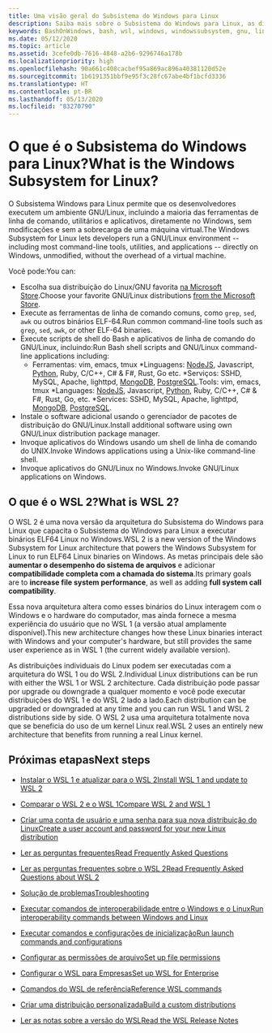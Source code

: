 ```yaml
---
title: Uma visão geral do Subsistema do Windows para Linux
description: Saiba mais sobre o Subsistema do Windows para Linux, as diferentes versões e as maneiras pelas quais você pode usá-las.
keywords: BashOnWindows, bash, wsl, windows, windowssubsystem, gnu, linux
ms.date: 05/12/2020
ms.topic: article
ms.assetid: 3cefe0db-7616-4848-a2b6-9296746a178b
ms.localizationpriority: high
ms.openlocfilehash: 90a661c408cacbef95a869ac896a40381120d52e
ms.sourcegitcommit: 1b6191351bbf9e95f3c28fc67abe4bf1bcfd3336
ms.translationtype: HT
ms.contentlocale: pt-BR
ms.lasthandoff: 05/13/2020
ms.locfileid: "83270790"
---
```

# <a name="what-is-the-windows-subsystem-for-linux"></a><span data-ttu-id="69e58-104">O que é o Subsistema do Windows para Linux?</span><span class="sxs-lookup"><span data-stu-id="69e58-104">What is the Windows Subsystem for Linux?</span></span>

<span data-ttu-id="69e58-105">O Subsistema Windows para Linux permite que os desenvolvedores executem um ambiente GNU/Linux, incluindo a maioria das ferramentas de linha de comando, utilitários e aplicativos, diretamente no Windows, sem modificações e sem a sobrecarga de uma máquina virtual.</span><span class="sxs-lookup"><span data-stu-id="69e58-105">The Windows Subsystem for Linux lets developers run a GNU/Linux environment -- including most command-line tools, utilities, and applications -- directly on Windows, unmodified, without the overhead of a virtual machine.</span></span>

<span data-ttu-id="69e58-106">Você pode:</span><span class="sxs-lookup"><span data-stu-id="69e58-106">You can:</span></span>

* <span data-ttu-id="69e58-107">Escolha sua distribuição do Linux/GNU favorita [na Microsoft Store](https://aka.ms/wslstore).</span><span class="sxs-lookup"><span data-stu-id="69e58-107">Choose your favorite GNU/Linux distributions [from the Microsoft Store](https://aka.ms/wslstore).</span></span>
* <span data-ttu-id="69e58-108">Execute as ferramentas de linha de comando comuns, como `grep`, `sed`, `awk` ou outros binários ELF-64.</span><span class="sxs-lookup"><span data-stu-id="69e58-108">Run common command-line tools such as `grep`, `sed`, `awk`, or other ELF-64 binaries.</span></span>
* <span data-ttu-id="69e58-109">Execute scripts de shell do Bash e aplicativos de linha de comando do GNU/Linux, incluindo:</span><span class="sxs-lookup"><span data-stu-id="69e58-109">Run Bash shell scripts and GNU/Linux command-line applications including:</span></span>  
    * <span data-ttu-id="69e58-110">Ferramentas: vim, emacs, tmux \*Linguagens: [NodeJS](https://docs.microsoft.com/windows/nodejs/setup-on-wsl2), Javascript, [Python](https://docs.microsoft.com/windows/python/web-frameworks), Ruby, C/C++, C# & F#, Rust, Go etc. \*Serviços: SSHD, MySQL, Apache, lighttpd, [MongoDB](https://docs.microsoft.com/windows/nodejs/databases), [PostgreSQL](https://docs.microsoft.com/windows/python/databases).</span><span class="sxs-lookup"><span data-stu-id="69e58-110">Tools: vim, emacs, tmux \*Languages: [NodeJS](https://docs.microsoft.com/windows/nodejs/setup-on-wsl2), Javascript, [Python](https://docs.microsoft.com/windows/python/web-frameworks), Ruby, C/C++, C# & F#, Rust, Go, etc. \*Services: SSHD, MySQL, Apache, lighttpd, [MongoDB](https://docs.microsoft.com/windows/nodejs/databases), [PostgreSQL](https://docs.microsoft.com/windows/python/databases).</span></span>
* <span data-ttu-id="69e58-111">Instale o software adicional usando o gerenciador de pacotes de distribuição do GNU/Linux.</span><span class="sxs-lookup"><span data-stu-id="69e58-111">Install additional software using own GNU/Linux distribution package manager.</span></span>
* <span data-ttu-id="69e58-112">Invoque aplicativos do Windows usando um shell de linha de comando do UNIX.</span><span class="sxs-lookup"><span data-stu-id="69e58-112">Invoke Windows applications using a Unix-like command-line shell.</span></span>
* <span data-ttu-id="69e58-113">Invoque aplicativos do GNU/Linux no Windows.</span><span class="sxs-lookup"><span data-stu-id="69e58-113">Invoke GNU/Linux applications on Windows.</span></span>

## <a name="what-is-wsl-2"></a><span data-ttu-id="69e58-114">O que é o WSL 2?</span><span class="sxs-lookup"><span data-stu-id="69e58-114">What is WSL 2?</span></span>

<span data-ttu-id="69e58-115">O WSL 2 é uma nova versão da arquitetura do Subsistema do Windows para Linux que capacita o Subsistema do Windows para Linux a executar binários ELF64 Linux no Windows.</span><span class="sxs-lookup"><span data-stu-id="69e58-115">WSL 2 is a new version of the Windows Subsystem for Linux architecture that powers the Windows Subsystem for Linux to run ELF64 Linux binaries on Windows.</span></span> <span data-ttu-id="69e58-116">As metas principais dele são **aumentar o desempenho do sistema de arquivos** e adicionar **compatibilidade completa com a chamada do sistema**.</span><span class="sxs-lookup"><span data-stu-id="69e58-116">Its primary goals are to **increase file system performance**, as well as adding **full system call compatibility**.</span></span>

<span data-ttu-id="69e58-117">Essa nova arquitetura altera como esses binários do Linux interagem com o Windows e o hardware do computador, mas ainda fornece a mesma experiência do usuário que no WSL 1 (a versão atual amplamente disponível).</span><span class="sxs-lookup"><span data-stu-id="69e58-117">This new architecture changes how these Linux binaries interact with Windows and your computer's hardware, but still provides the same user experience as in WSL 1 (the current widely available version).</span></span>

<span data-ttu-id="69e58-118">As distribuições individuais do Linux podem ser executadas com a arquitetura do WSL 1 ou do WSL 2.</span><span class="sxs-lookup"><span data-stu-id="69e58-118">Individual Linux distributions can be run with either the WSL 1 or WSL 2 architecture.</span></span> <span data-ttu-id="69e58-119">Cada distribuição pode passar por upgrade ou downgrade a qualquer momento e você pode executar distribuições do WSL 1 e do WSL 2 lado a lado.</span><span class="sxs-lookup"><span data-stu-id="69e58-119">Each distribution can be upgraded or downgraded at any time and you can run WSL 1 and WSL 2 distributions side by side.</span></span> <span data-ttu-id="69e58-120">O WSL 2 usa uma arquitetura totalmente nova que se beneficia do uso de um kernel Linux real.</span><span class="sxs-lookup"><span data-stu-id="69e58-120">WSL 2 uses an entirely new architecture that benefits from running a real Linux kernel.</span></span>

## <a name="next-steps"></a><span data-ttu-id="69e58-121">Próximas etapas</span><span class="sxs-lookup"><span data-stu-id="69e58-121">Next steps</span></span>

* [<span data-ttu-id="69e58-122">Instalar o WSL 1 e atualizar para o WSL 2</span><span class="sxs-lookup"><span data-stu-id="69e58-122">Install WSL 1 and update to WSL 2</span></span>](./install-win10.md)

* [<span data-ttu-id="69e58-123">Comparar o WSL 2 e o WSL 1</span><span class="sxs-lookup"><span data-stu-id="69e58-123">Compare WSL 2 and WSL 1</span></span>](./compare-versions.md)

* [<span data-ttu-id="69e58-124">Criar uma conta de usuário e uma senha para sua nova distribuição do Linux</span><span class="sxs-lookup"><span data-stu-id="69e58-124">Create a user account and password for your new Linux distribution</span></span>](./user-support.md)

* [<span data-ttu-id="69e58-125">Ler as perguntas frequentes</span><span class="sxs-lookup"><span data-stu-id="69e58-125">Read Frequently Asked Questions</span></span>](./faq.md)

* [<span data-ttu-id="69e58-126">Ler as perguntas frequentes sobre o WSL 2</span><span class="sxs-lookup"><span data-stu-id="69e58-126">Read Frequently Asked Questions about WSL 2</span></span>](./wsl2-faq.md)

* [<span data-ttu-id="69e58-127">Solução de problemas</span><span class="sxs-lookup"><span data-stu-id="69e58-127">Troubleshooting</span></span>](./troubleshooting.md)

* [<span data-ttu-id="69e58-128">Executar comandos de interoperabilidade entre o Windows e o Linux</span><span class="sxs-lookup"><span data-stu-id="69e58-128">Run interoperability commands between Windows and Linux</span></span>](./interop.md)

* [<span data-ttu-id="69e58-129">Executar comandos e configurações de inicialização</span><span class="sxs-lookup"><span data-stu-id="69e58-129">Run launch commands and configurations</span></span>](./wsl-config.md)

* [<span data-ttu-id="69e58-130">Configurar as permissões de arquivo</span><span class="sxs-lookup"><span data-stu-id="69e58-130">Set up file permissions</span></span>](./file-permissions.md)

* [<span data-ttu-id="69e58-131">Configurar o WSL para Empresas</span><span class="sxs-lookup"><span data-stu-id="69e58-131">Set up WSL for Enterprise</span></span>](./enterprise.md)

* [<span data-ttu-id="69e58-132">Comandos do WSL de referência</span><span class="sxs-lookup"><span data-stu-id="69e58-132">Reference WSL commands</span></span>](./reference.md)

* [<span data-ttu-id="69e58-133">Criar uma distribuição personalizada</span><span class="sxs-lookup"><span data-stu-id="69e58-133">Build a custom distributions</span></span>](./build-custom-distro.md)

* [<span data-ttu-id="69e58-134">Ler as notas sobre a versão do WSL</span><span class="sxs-lookup"><span data-stu-id="69e58-134">Read the WSL Release Notes</span></span>](./release-notes.md)
